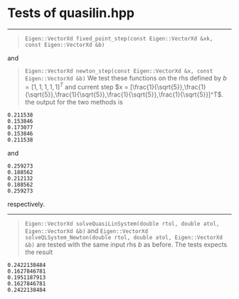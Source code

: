 # Tests of quasilin.hpp

***
> `Eigen::VectorXd fixed_point_step(const Eigen::VectorXd &xk, const Eigen::VectorXd &b)`

and 

> `Eigen::VectorXd newton_step(const Eigen::VectorXd &x, const Eigen::VectorXd &b)`
We test these functions on the rhs defined by $b = [1,1,1,1,1]^T$ and current step $x = [\frac{1}{\sqrt{5}},\frac{1}{\sqrt{5}},\frac{1}{\sqrt{5}},\frac{1}{\sqrt{5}},\frac{1}{\sqrt{5}}]^T$. the output for the two methods is
```
0.211538
0.153846
0.173077
0.153846
0.211538
```
and
```
0.259273
0.188562
0.212132
0.188562
0.259273
```
respectively.

***
> `Eigen::VectorXd solveQuasiLinSystem(double rtol, double atol, Eigen::VectorXd &b)` and  `Eigen::VectorXd solveQLSystem_Newton(double rtol, double atol, Eigen::VectorXd &b)` are tested with the same input rhs $b$ as before. The tests expects the result
```
0.2422138484
0.1627846781
0.1951187913 
0.1627846781
0.2422138484
```